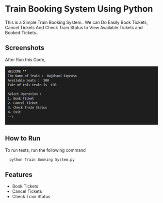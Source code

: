 # Train Booking System Using Python

This is a Simple Train Booking System..
We can Do Easily Book Tickets, Cancel Tickets And Check Train Status to View Available Tickets and Booked Tickets..
## Screenshots

After Run this Code,

![App Screenshot](https://github.com/akash-hirapara/Train-Booking-System/blob/master/Screen%20Shot/Screenshot%202022-08-27%20185014.png?raw=true)

## How to Run

To run tests, run the following command

```bash
  python Train Booking System.py
```


## Features

- Book Tickets
- Cancel Tickets
- Check Train Status


